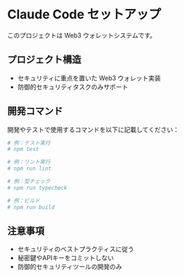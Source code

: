 # Claude Code セットアップ

このプロジェクトは Web3 ウォレットシステムです。

## プロジェクト構造
- セキュリティに重点を置いた Web3 ウォレット実装
- 防御的セキュリティタスクのみサポート

## 開発コマンド
開発やテストで使用するコマンドを以下に記載してください：

```bash
# 例：テスト実行
# npm test

# 例：リント実行  
# npm run lint

# 例：型チェック
# npm run typecheck

# 例：ビルド
# npm run build
```

## 注意事項
- セキュリティのベストプラクティスに従う
- 秘密鍵やAPIキーをコミットしない
- 防御的セキュリティツールの開発のみ